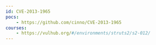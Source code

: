 ```yaml
---
id: CVE-2013-1965
pocs:
    - https://github.com/cinno/CVE-2013-1965
courses:
    - https://vulhub.org/#/environments/struts2/s2-012/
---
```

